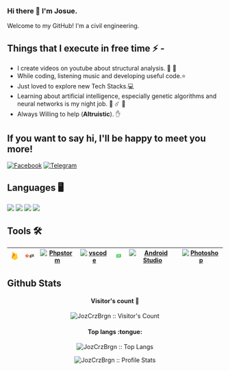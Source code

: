 ### Hi there 👋 I'm Josue.
Welcome to my GitHub! I'm a civil engineering.

## Things that I execute in free time ⚡ -  
  - I create videos on youtube about structural analysis. 🎢 🌉
  - While coding, listening music and developing useful code.⭐️
  - Just loved to explore new Tech Stacks.💻
  - Learning about artificial intelligence, especially genetic algorithms and neural networks is my night job. 🌌 ☄️ 🔭
  - Always Willing to help (**Altruistic**). ✋ 

## If you want to say hi, I'll be happy to meet you more!
<!-- Your badges -->
<!-- [![Medium](https://img.shields.io/badge/-@joykishan120-black?style=flat&logo=Medium&logoColor=white)](https://medium.com/@joykishan120) -->
<!-- [![Gmail](https://img.shields.io/badge/-ing.cruzbarragan-c14438?style=flat&logo=Gmail&logoColor=white)](mailto:ing.cruzbarragan@gmail.com) -->
<!-- [![Telegram](https://img.shields.io/badge/-@jozcrzbrgn-blue?style=flat&logo=Telegram&logoColor=white)](https://t.me/jozcrzbrgn) -->
<!-- [![Instagram](https://img.shields.io/badge/-joykishan_sharma-c13584?style=flat&labelColor=c13584&logo=instagram&logoColor=white)](https://www.instagram.com/joykishan_sharma) -->
[![Facebook](https://img.shields.io/badge/-CodeIngenieria-c13584?style=flat&labelColor=blue&logo=facebook&logoColor=white)](https://www.facebook.com/CodeIngenieriaProgramacion)
[![Telegram](https://img.shields.io/badge/-@CodeIngenieria-blue?style=flat&logo=Telegram&logoColor=white)](https://t.me/CodeIngenieria)


## Languages 🖥️

<img src="https://img.shields.io/badge/-Python-3C873A?style=flat&logo=Python&logoColor=white">
<img src="https://img.shields.io/badge/-Matlab-1572B6?style=flat&logo=Mathworks&logoColor=FFFFFF">
<img src="http://img.shields.io/badge/-Kotlin-F1502F?style=flat&logo=kotlin&logoColor=FFFFFF">
<img src="https://img.shields.io/badge/-C%20&%20C++-659ad2?style=flat&logo=c%2B%2B&logoColor=ffffff">

## Tools 🛠️

 [<img src="https://raw.githubusercontent.com/github/explore/80688e429a7d4ef2fca1e82350fe8e3517d3494d/topics/firebase/firebase.png" alt="firebase" width="24">](https://firebase.google.com/) | [<img src="https://raw.githubusercontent.com/github/explore/80688e429a7d4ef2fca1e82350fe8e3517d3494d/topics/git/git.png" alt="Git" width="24">](https://git-scm.com/) |  [<img src="https://logonoid.com/images/phpstorm-logo.png" alt="Phpstorm" width="24">](https://www.jetbrains.com/phpstorm/) | [<img src="https://upload.wikimedia.org/wikipedia/commons/thumb/2/2d/Visual_Studio_Code_1.18_icon.svg/1200px-Visual_Studio_Code_1.18_icon.svg.png" alt="vscode" width="24">](https://code.visualstudio.com/) |  [<img src="https://raw.githubusercontent.com/github/explore/80688e429a7d4ef2fca1e82350fe8e3517d3494d/topics/qt/qt.png" alt="QtDesigner" width="24">](https://www.qt.io/) | [<img src="https://logonoid.com/images/thumbs/android-studio-logo.png" alt="Android Studio" width="24">](https://developer.android.com/studio/) | [<img src="https://logonoid.com/images/thumbs/photoshop-logo.png" alt="Photoshop" width="24">](https://www.adobe.com/products/photoshop.html)
|---|---|---|---|---|---|---|

## Github Stats

<h4 align="center">Visitor's count 🙋</h4>

<p align="center"><img src="https://profile-counter.glitch.me/{JozCrzBrgn}/count.svg" alt="JozCrzBrgn :: Visitor's Count" /></p>

<h4 align="center">Top langs :tongue:</h4>

<p align="center"><img src="https://github-readme-stats.vercel.app/api/top-langs/?username=JozCrzBrgn&langs_count=10&theme=tokyonight&layout=compact" alt="JozCrzBrgn :: Top Langs" /></p>

<p align="center"><img src="https://github-readme-stats.vercel.app/api?username=JozCrzBrgn&show_icons=true&title_color=fff&icon_color=79ff97&text_color=9f9f9f&bg_color=151515" alt="JozCrzBrgn :: Profile Stats" /></p>






